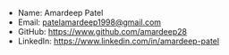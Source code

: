 


- Name: Amardeep Patel
- Email: patelamardeep1998@gmail.com
- GitHub: https://www.github.com/amardeep28
- LinkedIn: https://www.linkedin.com/in/amardeep-patel